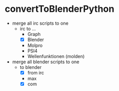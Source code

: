 # convertToBlenderPython

+ merge all irc scripts to one
  + irc to ...
    + Graph
    +[x] Blender
    + Molpro
    + PSI4
    + Wellenfunktionen (molden)
+ merge all blender scripts to one
  + to blender 
    +[x] from irc
    + max
    +[x] com